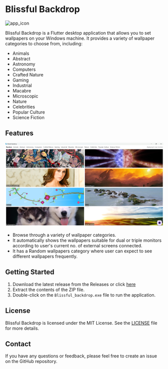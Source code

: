 # Blissful Backdrop

![app_icon](<./windows/runner/resources/app_icon.ico>)

Blissful Backdrop is a Flutter desktop application that allows you to set wallpapers on your Windows machine. It provides a variety of wallpaper categories to choose from, including:

* Animals
* Abstract
* Astronomy
* Computers
* Crafted Nature
* Gaming
* Industrial
* Macabre
* Microscopic
* Nature
* Celebrities
* Popular Culture
* Science Fiction

## Features

![app_screenshot](<./lib/assets/app_snapshot.png>)

* Browse through a variety of wallpaper categories.
* It automatically shows the wallpapers suitable for dual or triple monitors according to user's current no. of external screens connected.
* It has a Random wallpapers category where user can expect to see different wallpapers frequently.

## Getting Started

1. Download the latest release from the Releases or click [here](https://github.com/)
2. Extract the contents of the ZIP file.
3. Double-click on the `Blissful_backdrop.exe` file to run the application.

## License

Blissful Backdrop is licensed under the MIT License. See the [LICENSE](./LICENSE) file for more details.

## Contact

If you have any questions or feedback, please feel free to create an issue on the GitHub repository.